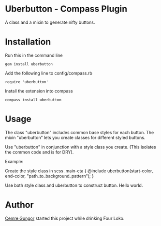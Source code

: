 Uberbutton - Compass Plugin
================================

A class and a mixin to generate nifty buttons.


Installation
==================================
Run this in the command line

    gem install uberbutton

Add the following line to config/compass.rb

    require 'uberbutton'
    
Install the extension into compass  

    compass install uberbutton

Usage
==================================

The class "uberbutton" includes common base styles for each button.
The mixin "uberbutton" lets you create classes for different styled buttons.

Use "uberbutton" in conjunction with a style class you create.
(This isolates the common code and is for DRY).

Example:

Create the style class in scss
.main-cta {
  @include uberbutton(start-color, end-color, "path_to_background_pattern");
}

Use both style class and uberbutton to construct button.
<a class="uberbutton main-cta">
  Hello world.
</a>




Author
====================

[Cemre Gungor](http://cem,re/) started this project while drinking Four Loko.